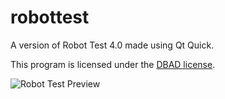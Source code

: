 # robottest

A version of Robot Test 4.0 made using Qt Quick.

This program is licensed under the [DBAD license](https://github.com/philsturgeon/dbad/blob/master/LICENSE.md).

![Robot Test Preview](https://bytebucket.org/Ryochan7/robottest-qtquick/raw/master/robot_test_preview.png "Robot Test Preview")

